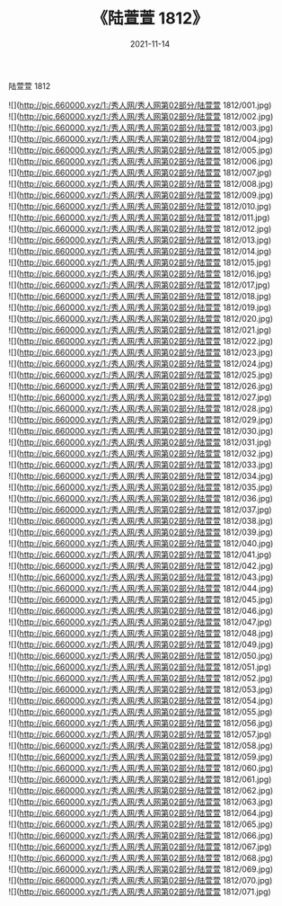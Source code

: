﻿---
layout: post
title:  《陆萱萱 1812》
date:   2021-11-14
img: http://pic.660000.xyz/1:/秀人网/秀人网第02部分/陆萱萱 1812/000.jpg
categories: [美女, 清纯, 唯美]
---

陆萱萱 1812

  ![](http://pic.660000.xyz/1:/秀人网/秀人网第02部分/陆萱萱 1812/001.jpg) <br> ![](http://pic.660000.xyz/1:/秀人网/秀人网第02部分/陆萱萱 1812/002.jpg) <br> ![](http://pic.660000.xyz/1:/秀人网/秀人网第02部分/陆萱萱 1812/003.jpg) <br> ![](http://pic.660000.xyz/1:/秀人网/秀人网第02部分/陆萱萱 1812/004.jpg) <br> ![](http://pic.660000.xyz/1:/秀人网/秀人网第02部分/陆萱萱 1812/005.jpg) <br> ![](http://pic.660000.xyz/1:/秀人网/秀人网第02部分/陆萱萱 1812/006.jpg) <br> ![](http://pic.660000.xyz/1:/秀人网/秀人网第02部分/陆萱萱 1812/007.jpg) <br> ![](http://pic.660000.xyz/1:/秀人网/秀人网第02部分/陆萱萱 1812/008.jpg) <br> ![](http://pic.660000.xyz/1:/秀人网/秀人网第02部分/陆萱萱 1812/009.jpg) <br> ![](http://pic.660000.xyz/1:/秀人网/秀人网第02部分/陆萱萱 1812/010.jpg) <br> ![](http://pic.660000.xyz/1:/秀人网/秀人网第02部分/陆萱萱 1812/011.jpg) <br> ![](http://pic.660000.xyz/1:/秀人网/秀人网第02部分/陆萱萱 1812/012.jpg) <br> ![](http://pic.660000.xyz/1:/秀人网/秀人网第02部分/陆萱萱 1812/013.jpg) <br> ![](http://pic.660000.xyz/1:/秀人网/秀人网第02部分/陆萱萱 1812/014.jpg) <br> ![](http://pic.660000.xyz/1:/秀人网/秀人网第02部分/陆萱萱 1812/015.jpg) <br> ![](http://pic.660000.xyz/1:/秀人网/秀人网第02部分/陆萱萱 1812/016.jpg) <br> ![](http://pic.660000.xyz/1:/秀人网/秀人网第02部分/陆萱萱 1812/017.jpg) <br> ![](http://pic.660000.xyz/1:/秀人网/秀人网第02部分/陆萱萱 1812/018.jpg) <br> ![](http://pic.660000.xyz/1:/秀人网/秀人网第02部分/陆萱萱 1812/019.jpg) <br> ![](http://pic.660000.xyz/1:/秀人网/秀人网第02部分/陆萱萱 1812/020.jpg) <br> ![](http://pic.660000.xyz/1:/秀人网/秀人网第02部分/陆萱萱 1812/021.jpg) <br> ![](http://pic.660000.xyz/1:/秀人网/秀人网第02部分/陆萱萱 1812/022.jpg) <br> ![](http://pic.660000.xyz/1:/秀人网/秀人网第02部分/陆萱萱 1812/023.jpg) <br> ![](http://pic.660000.xyz/1:/秀人网/秀人网第02部分/陆萱萱 1812/024.jpg) <br> ![](http://pic.660000.xyz/1:/秀人网/秀人网第02部分/陆萱萱 1812/025.jpg) <br> ![](http://pic.660000.xyz/1:/秀人网/秀人网第02部分/陆萱萱 1812/026.jpg) <br> ![](http://pic.660000.xyz/1:/秀人网/秀人网第02部分/陆萱萱 1812/027.jpg) <br> ![](http://pic.660000.xyz/1:/秀人网/秀人网第02部分/陆萱萱 1812/028.jpg) <br> ![](http://pic.660000.xyz/1:/秀人网/秀人网第02部分/陆萱萱 1812/029.jpg) <br> ![](http://pic.660000.xyz/1:/秀人网/秀人网第02部分/陆萱萱 1812/030.jpg) <br> ![](http://pic.660000.xyz/1:/秀人网/秀人网第02部分/陆萱萱 1812/031.jpg) <br> ![](http://pic.660000.xyz/1:/秀人网/秀人网第02部分/陆萱萱 1812/032.jpg) <br> ![](http://pic.660000.xyz/1:/秀人网/秀人网第02部分/陆萱萱 1812/033.jpg) <br> ![](http://pic.660000.xyz/1:/秀人网/秀人网第02部分/陆萱萱 1812/034.jpg) <br> ![](http://pic.660000.xyz/1:/秀人网/秀人网第02部分/陆萱萱 1812/035.jpg) <br> ![](http://pic.660000.xyz/1:/秀人网/秀人网第02部分/陆萱萱 1812/036.jpg) <br> ![](http://pic.660000.xyz/1:/秀人网/秀人网第02部分/陆萱萱 1812/037.jpg) <br> ![](http://pic.660000.xyz/1:/秀人网/秀人网第02部分/陆萱萱 1812/038.jpg) <br> ![](http://pic.660000.xyz/1:/秀人网/秀人网第02部分/陆萱萱 1812/039.jpg) <br> ![](http://pic.660000.xyz/1:/秀人网/秀人网第02部分/陆萱萱 1812/040.jpg) <br> ![](http://pic.660000.xyz/1:/秀人网/秀人网第02部分/陆萱萱 1812/041.jpg) <br> ![](http://pic.660000.xyz/1:/秀人网/秀人网第02部分/陆萱萱 1812/042.jpg) <br> ![](http://pic.660000.xyz/1:/秀人网/秀人网第02部分/陆萱萱 1812/043.jpg) <br> ![](http://pic.660000.xyz/1:/秀人网/秀人网第02部分/陆萱萱 1812/044.jpg) <br> ![](http://pic.660000.xyz/1:/秀人网/秀人网第02部分/陆萱萱 1812/045.jpg) <br> ![](http://pic.660000.xyz/1:/秀人网/秀人网第02部分/陆萱萱 1812/046.jpg) <br> ![](http://pic.660000.xyz/1:/秀人网/秀人网第02部分/陆萱萱 1812/047.jpg) <br> ![](http://pic.660000.xyz/1:/秀人网/秀人网第02部分/陆萱萱 1812/048.jpg) <br> ![](http://pic.660000.xyz/1:/秀人网/秀人网第02部分/陆萱萱 1812/049.jpg) <br> ![](http://pic.660000.xyz/1:/秀人网/秀人网第02部分/陆萱萱 1812/050.jpg) <br> ![](http://pic.660000.xyz/1:/秀人网/秀人网第02部分/陆萱萱 1812/051.jpg) <br> ![](http://pic.660000.xyz/1:/秀人网/秀人网第02部分/陆萱萱 1812/052.jpg) <br> ![](http://pic.660000.xyz/1:/秀人网/秀人网第02部分/陆萱萱 1812/053.jpg) <br> ![](http://pic.660000.xyz/1:/秀人网/秀人网第02部分/陆萱萱 1812/054.jpg) <br> ![](http://pic.660000.xyz/1:/秀人网/秀人网第02部分/陆萱萱 1812/055.jpg) <br> ![](http://pic.660000.xyz/1:/秀人网/秀人网第02部分/陆萱萱 1812/056.jpg) <br> ![](http://pic.660000.xyz/1:/秀人网/秀人网第02部分/陆萱萱 1812/057.jpg) <br> ![](http://pic.660000.xyz/1:/秀人网/秀人网第02部分/陆萱萱 1812/058.jpg) <br> ![](http://pic.660000.xyz/1:/秀人网/秀人网第02部分/陆萱萱 1812/059.jpg) <br> ![](http://pic.660000.xyz/1:/秀人网/秀人网第02部分/陆萱萱 1812/060.jpg) <br> ![](http://pic.660000.xyz/1:/秀人网/秀人网第02部分/陆萱萱 1812/061.jpg) <br> ![](http://pic.660000.xyz/1:/秀人网/秀人网第02部分/陆萱萱 1812/062.jpg) <br> ![](http://pic.660000.xyz/1:/秀人网/秀人网第02部分/陆萱萱 1812/063.jpg) <br> ![](http://pic.660000.xyz/1:/秀人网/秀人网第02部分/陆萱萱 1812/064.jpg) <br> ![](http://pic.660000.xyz/1:/秀人网/秀人网第02部分/陆萱萱 1812/065.jpg) <br> ![](http://pic.660000.xyz/1:/秀人网/秀人网第02部分/陆萱萱 1812/066.jpg) <br> ![](http://pic.660000.xyz/1:/秀人网/秀人网第02部分/陆萱萱 1812/067.jpg) <br> ![](http://pic.660000.xyz/1:/秀人网/秀人网第02部分/陆萱萱 1812/068.jpg) <br> ![](http://pic.660000.xyz/1:/秀人网/秀人网第02部分/陆萱萱 1812/069.jpg) <br> ![](http://pic.660000.xyz/1:/秀人网/秀人网第02部分/陆萱萱 1812/070.jpg) <br> ![](http://pic.660000.xyz/1:/秀人网/秀人网第02部分/陆萱萱 1812/071.jpg) <br>